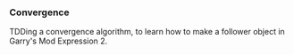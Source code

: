 ### Convergence ###

TDDing a convergence algorithm, to learn how to make a follower object in Garry's Mod Expression 2.